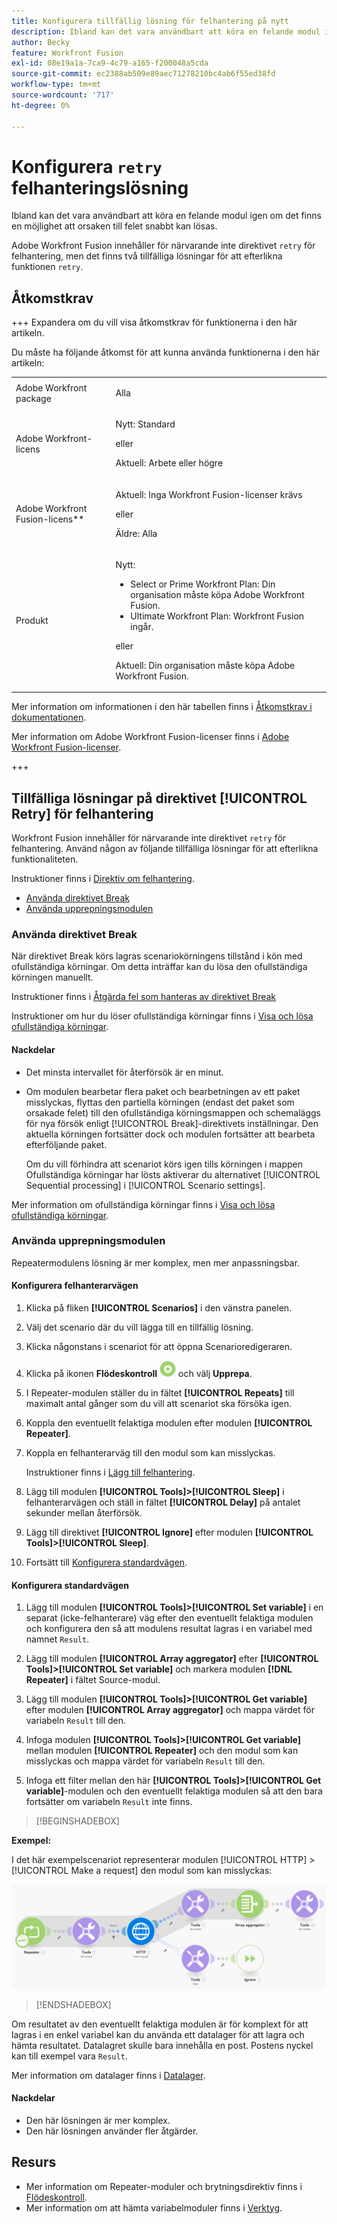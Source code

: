 ```yaml
---
title: Konfigurera tillfällig lösning för felhantering på nytt
description: Ibland kan det vara användbart att köra en felande modul igen om det finns en möjlighet att orsaken till felet snabbt kan lösas.
author: Becky
feature: Workfront Fusion
exl-id: 08e19a1a-7ca9-4c79-a165-f200048a5cda
source-git-commit: ec2388ab509e89aec71278210bc4ab6f55ed38fd
workflow-type: tm+mt
source-wordcount: '717'
ht-degree: 0%

---
```


# Konfigurera `retry` felhanteringslösning

Ibland kan det vara användbart att köra en felande modul igen om det finns en möjlighet att orsaken till felet snabbt kan lösas.

Adobe Workfront Fusion innehåller för närvarande inte direktivet `retry` för felhantering, men det finns två tillfälliga lösningar för att efterlikna funktionen `retry`.

## Åtkomstkrav

+++ Expandera om du vill visa åtkomstkrav för funktionerna i den här artikeln.

Du måste ha följande åtkomst för att kunna använda funktionerna i den här artikeln:

<table style="table-layout:auto">
 <col> 
 <col> 
 <tbody> 
  <tr> 
   <td role="rowheader">Adobe Workfront package 
   <td> <p>Alla</p> </td> 
  </tr> 
  <tr data-mc-conditions=""> 
   <td role="rowheader">Adobe Workfront-licens</td> 
   <td> <p>Nytt: Standard</p><p>eller</p><p>Aktuell: Arbete eller högre</p> </td> 
  </tr> 
  <tr> 
   <td role="rowheader">Adobe Workfront Fusion-licens**</td> 
   <td>
   <p>Aktuell: Inga Workfront Fusion-licenser krävs</p>
   <p>eller</p>
   <p>Äldre: Alla </p>
   </td> 
  </tr> 
  <tr> 
   <td role="rowheader">Produkt</td> 
   <td>
   <p>Nytt:</p> <ul><li>Select or Prime Workfront Plan: Din organisation måste köpa Adobe Workfront Fusion.</li><li>Ultimate Workfront Plan: Workfront Fusion ingår.</li></ul>
   <p>eller</p>
   <p>Aktuell: Din organisation måste köpa Adobe Workfront Fusion.</p>
   </td> 
  </tr>
 </tbody> 
</table>

Mer information om informationen i den här tabellen finns i [Åtkomstkrav i dokumentationen](/help/workfront-fusion/references/licenses-and-roles/access-level-requirements-in-documentation.md).

Mer information om Adobe Workfront Fusion-licenser finns i [Adobe Workfront Fusion-licenser](/help/workfront-fusion/set-up-and-manage-workfront-fusion/licensing-operations-overview/license-automation-vs-integration.md).

+++

## Tillfälliga lösningar på direktivet [!UICONTROL Retry] för felhantering

Workfront Fusion innehåller för närvarande inte direktivet `retry` för felhantering. Använd någon av följande tillfälliga lösningar för att efterlikna funktionaliteten.

Instruktioner finns i [Direktiv om felhantering](/help/workfront-fusion/references/errors/directives-for-error-handling.md).

* [Använda direktivet Break](#use-the-break-directive)
* [Använda upprepningsmodulen](#use-the-repeater-module)

### Använda direktivet Break

När direktivet Break körs lagras scenariokörningens tillstånd i kön med ofullständiga körningar. Om detta inträffar kan du lösa den ofullständiga körningen manuellt.

Instruktioner finns i [Åtgärda fel som hanteras av direktivet Break](/help/workfront-fusion/create-scenarios/config-error-handling/resolve-error-from-break-directive.md)

Instruktioner om hur du löser ofullständiga körningar finns i [Visa och lösa ofullständiga körningar](/help/workfront-fusion/manage-scenarios/view-and-resolve-incomplete-executions.md).

#### Nackdelar

* Det minsta intervallet för återförsök är en minut.
* Om modulen bearbetar flera paket och bearbetningen av ett paket misslyckas, flyttas den partiella körningen (endast det paket som orsakade felet) till den ofullständiga körningsmappen och schemaläggs för nya försök enligt [!UICONTROL Break]-direktivets inställningar. Den aktuella körningen fortsätter dock och modulen fortsätter att bearbeta efterföljande paket.

  Om du vill förhindra att scenariot körs igen tills körningen i mappen Ofullständiga körningar har lösts aktiverar du alternativet [!UICONTROL Sequential processing] i [!UICONTROL Scenario settings].

Mer information om ofullständiga körningar finns i [Visa och lösa ofullständiga körningar](/help/workfront-fusion/manage-scenarios/view-and-resolve-incomplete-executions.md).

### Använda upprepningsmodulen

Repeatermodulens lösning är mer komplex, men mer anpassningsbar.

#### Konfigurera felhanterarvägen

1. Klicka på fliken **[!UICONTROL Scenarios]** i den vänstra panelen.
1. Välj det scenario där du vill lägga till en tillfällig lösning.
1. Klicka någonstans i scenariot för att öppna Scenarioredigeraren.
1. Klicka på ikonen **Flödeskontroll** ![Flödeskontroll](assets/flow-control-icon.png) och välj **Upprepa**.
1. I Repeater-modulen ställer du in fältet **[!UICONTROL Repeats]** till maximalt antal gånger som du vill att scenariot ska försöka igen.
1. Koppla den eventuellt felaktiga modulen efter modulen **[!UICONTROL Repeater]**.
1. Koppla en felhanterarväg till den modul som kan misslyckas.

   Instruktioner finns i [Lägg till felhantering](/help/workfront-fusion/create-scenarios/config-error-handling/error-handling.md).
1. Lägg till modulen **[!UICONTROL Tools]>[!UICONTROL Sleep]** i felhanterarvägen och ställ in fältet **[!UICONTROL Delay]** på antalet sekunder mellan återförsök.

1. Lägg till direktivet **[!UICONTROL Ignore]** efter modulen **[!UICONTROL Tools]>[!UICONTROL Sleep]**.
1. Fortsätt till [Konfigurera standardvägen](#configure-the-default-route).

#### Konfigurera standardvägen

1. Lägg till modulen **[!UICONTROL Tools]>[!UICONTROL Set variable]** i en separat (icke-felhanterare) väg efter den eventuellt felaktiga modulen och konfigurera den så att modulens resultat lagras i en variabel med namnet `Result`.

1. Lägg till modulen **[!UICONTROL Array aggregator]** efter **[!UICONTROL Tools]>[!UICONTROL Set variable]** och markera modulen **[!DNL Repeater]** i fältet Source-modul.

1. Lägg till modulen **[!UICONTROL Tools]>[!UICONTROL Get variable]** efter modulen **[!UICONTROL Array aggregator]** och mappa värdet för variabeln `Result` till den.

1. Infoga modulen **[!UICONTROL Tools]>[!UICONTROL Get variable]** mellan modulen **[!UICONTROL Repeater]** och den modul som kan misslyckas och mappa värdet för variabeln `Result` till den.

1. Infoga ett filter mellan den här **[!UICONTROL Tools]>[!UICONTROL Get variable]**-modulen och den eventuellt felaktiga modulen så att den bara fortsätter om variabeln `Result` inte finns.

>[!BEGINSHADEBOX]

**Exempel:**

I det här exempelscenariot representerar modulen [!UICONTROL HTTP] > [!UICONTROL Make a request] den modul som kan misslyckas:

![HTTP-begäran](assets/http-make-request.png)

>[!ENDSHADEBOX]

Om resultatet av den eventuellt felaktiga modulen är för komplext för att lagras i en enkel variabel kan du använda ett datalager för att lagra och hämta resultatet. Datalagret skulle bara innehålla en post. Postens nyckel kan till exempel vara `Result`.

Mer information om datalager finns i [Datalager](/help/workfront-fusion/create-scenarios/map-data/data-stores.md).

#### Nackdelar

* Den här lösningen är mer komplex.
* Den här lösningen använder fler åtgärder.

## Resurs

* Mer information om Repeater-moduler och brytningsdirektiv finns i [Flödeskontroll](/help/workfront-fusion/references/apps-and-modules/tools-and-transformers/flow-control.md).
* Mer information om att hämta variabelmoduler finns i [Verktyg](/help/workfront-fusion/references/apps-and-modules/tools-and-transformers/tools-modules.md).

